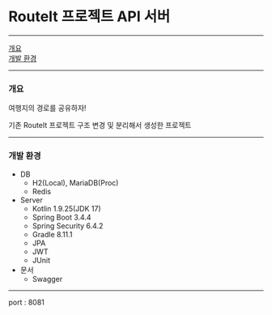 # RouteIt 프로젝트 API 서버

---

[개요](#개요)\
[개발 환경](#개발-환경)

---
### 개요
여행지의 경로를 공유하자!

기존 RouteIt 프로젝트 구조 변경 및 분리해서 생성한 프로젝트

---

### 개발 환경
- DB
    - H2(Local), MariaDB(Proc)
    - Redis
- Server
    - Kotlin 1.9.25(JDK 17)
    - Spring Boot 3.4.4
    - Spring Security 6.4.2
    - Gradle 8.11.1
    - JPA
    - JWT
    - JUnit
- 문서
    - Swagger
---

port : 8081

